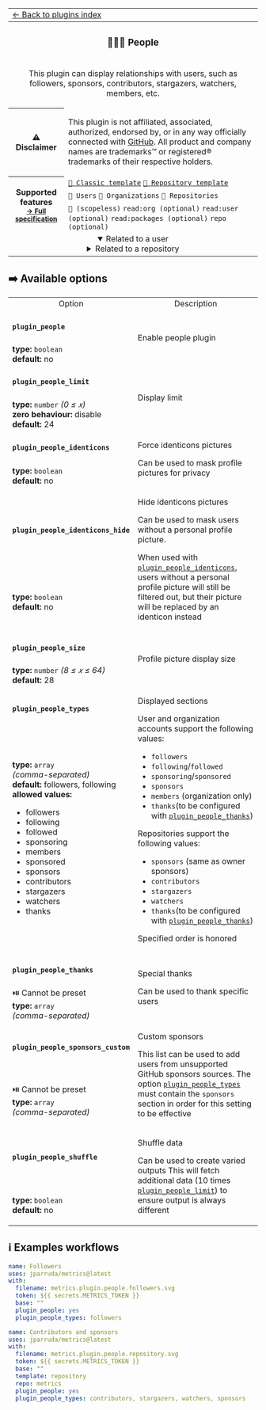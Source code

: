 <!--header-->
<table>
  <tr><td colspan="2"><a href="/README.md#-plugins">← Back to plugins index</a></td></tr>
  <tr><th colspan="2"><h3>🧑‍🤝‍🧑 People</h3></th></tr>
  <tr><td colspan="2" align="center"><p>This plugin can display relationships with users, such as followers, sponsors, contributors, stargazers, watchers, members, etc.</p>
</td></tr>
  <tr><th>⚠️ Disclaimer</th><td><p>This plugin is not affiliated, associated, authorized, endorsed by, or in any way officially connected with <a href="https://github.com">GitHub</a>.
All product and company names are trademarks™ or registered® trademarks of their respective holders.</p>
</td></tr>
  <tr>
    <th rowspan="3">Supported features<br><sub><a href="metadata.yml">→ Full specification</a></sub></th>
    <td><a href="/source/templates/classic/README.md"><code>📗 Classic template</code></a> <a href="/source/templates/repository/README.md"><code>📘 Repository template</code></a></td>
  </tr>
  <tr>
    <td><code>👤 Users</code> <code>👥 Organizations</code> <code>📓 Repositories</code></td>
  </tr>
  <tr>
    <td><code>🔑 (scopeless)</code> <code>read:org (optional)</code> <code>read:user (optional)</code> <code>read:packages (optional)</code> <code>repo (optional)</code></td>
  </tr>
  <tr>
    <td colspan="2" align="center">
      <details open><summary>Related to a user</summary><img src="https://github.com/jparruda/metrics/blob/examples/metrics.plugin.people.followers.svg" alt=""></img></details>
      <details><summary>Related to a repository</summary><img src="https://github.com/jparruda/metrics/blob/examples/metrics.plugin.people.repository.svg" alt=""></img></details>
      <img width="900" height="1" alt="">
    </td>
  </tr>
</table>
<!--/header-->

## ➡️ Available options

<!--options-->
<table>
  <tr>
    <td align="center" nowrap="nowrap">Option</i></td><td align="center" nowrap="nowrap">Description</td>
  </tr>
  <tr>
    <td nowrap="nowrap"><h4><code>plugin_people</code></h4></td>
    <td rowspan="2"><p>Enable people plugin</p>
<img width="900" height="1" alt=""></td>
  </tr>
  <tr>
    <td nowrap="nowrap"><b>type:</b> <code>boolean</code>
<br>
<b>default:</b> no<br></td>
  </tr>
  <tr>
    <td nowrap="nowrap"><h4><code>plugin_people_limit</code></h4></td>
    <td rowspan="2"><p>Display limit</p>
<img width="900" height="1" alt=""></td>
  </tr>
  <tr>
    <td nowrap="nowrap"><b>type:</b> <code>number</code>
<i>(0 ≤
𝑥)</i>
<br>
<b>zero behaviour:</b> disable</br>
<b>default:</b> 24<br></td>
  </tr>
  <tr>
    <td nowrap="nowrap"><h4><code>plugin_people_identicons</code></h4></td>
    <td rowspan="2"><p>Force identicons pictures</p>
<p>Can be used to mask profile pictures for privacy</p>
<img width="900" height="1" alt=""></td>
  </tr>
  <tr>
    <td nowrap="nowrap"><b>type:</b> <code>boolean</code>
<br>
<b>default:</b> no<br></td>
  </tr>
  <tr>
    <td nowrap="nowrap"><h4><code>plugin_people_identicons_hide</code></h4></td>
    <td rowspan="2"><p>Hide identicons pictures</p>
<p>Can be used to mask users without a personal profile picture.</p>
<p>When used with <a href="/source/plugins/people/README.md#plugin_people_identicons"><code>plugin_people_identicons</code></a>, users without a personal profile picture will still be filtered out, but their picture will be replaced by an identicon instead</p>
<img width="900" height="1" alt=""></td>
  </tr>
  <tr>
    <td nowrap="nowrap"><b>type:</b> <code>boolean</code>
<br>
<b>default:</b> no<br></td>
  </tr>
  <tr>
    <td nowrap="nowrap"><h4><code>plugin_people_size</code></h4></td>
    <td rowspan="2"><p>Profile picture display size</p>
<img width="900" height="1" alt=""></td>
  </tr>
  <tr>
    <td nowrap="nowrap"><b>type:</b> <code>number</code>
<i>(8 ≤
𝑥
≤ 64)</i>
<br>
<b>default:</b> 28<br></td>
  </tr>
  <tr>
    <td nowrap="nowrap"><h4><code>plugin_people_types</code></h4></td>
    <td rowspan="2"><p>Displayed sections</p>
<p>User and organization accounts support the following values:</p>
<ul>
<li><code>followers</code></li>
<li><code>following</code>/<code>followed</code></li>
<li><code>sponsoring</code>/<code>sponsored</code></li>
<li><code>sponsors</code></li>
<li><code>members</code> (organization only)</li>
<li><code>thanks</code>(to be configured with <a href="/source/plugins/people/README.md#plugin_people_thanks"><code>plugin_people_thanks</code></a>)</li>
</ul>
<p>Repositories support the following values:</p>
<ul>
<li><code>sponsors</code> (same as owner sponsors)</li>
<li><code>contributors</code></li>
<li><code>stargazers</code></li>
<li><code>watchers</code></li>
<li><code>thanks</code>(to be configured with <a href="/source/plugins/people/README.md#plugin_people_thanks"><code>plugin_people_thanks</code></a>)</li>
</ul>
<p>Specified order is honored</p>
<img width="900" height="1" alt=""></td>
  </tr>
  <tr>
    <td nowrap="nowrap"><b>type:</b> <code>array</code>
<i>(comma-separated)</i>
<br>
<b>default:</b> followers, following<br>
<b>allowed values:</b><ul><li>followers</li><li>following</li><li>followed</li><li>sponsoring</li><li>members</li><li>sponsored</li><li>sponsors</li><li>contributors</li><li>stargazers</li><li>watchers</li><li>thanks</li></ul></td>
  </tr>
  <tr>
    <td nowrap="nowrap"><h4><code>plugin_people_thanks</code></h4></td>
    <td rowspan="2"><p>Special thanks</p>
<p>Can be used to thank specific users</p>
<img width="900" height="1" alt=""></td>
  </tr>
  <tr>
    <td nowrap="nowrap">⏯️ Cannot be preset<br>
<b>type:</b> <code>array</code>
<i>(comma-separated)</i>
<br></td>
  </tr>
  <tr>
    <td nowrap="nowrap"><h4><code>plugin_people_sponsors_custom</code></h4></td>
    <td rowspan="2"><p>Custom sponsors</p>
<p>This list can be used to add users from unsupported GitHub sponsors sources.
The option <a href="/source/plugins/people/README.md#plugin_people_types"><code>plugin_people_types</code></a> must contain the <code>sponsors</code> section in order for this setting to be effective</p>
<img width="900" height="1" alt=""></td>
  </tr>
  <tr>
    <td nowrap="nowrap">⏯️ Cannot be preset<br>
<b>type:</b> <code>array</code>
<i>(comma-separated)</i>
<br></td>
  </tr>
  <tr>
    <td nowrap="nowrap"><h4><code>plugin_people_shuffle</code></h4></td>
    <td rowspan="2"><p>Shuffle data</p>
<p>Can be used to create varied outputs
This will fetch additional data (10 times <a href="/source/plugins/people/README.md#plugin_people_limit"><code>plugin_people_limit</code></a>) to ensure output is always different</p>
<img width="900" height="1" alt=""></td>
  </tr>
  <tr>
    <td nowrap="nowrap"><b>type:</b> <code>boolean</code>
<br>
<b>default:</b> no<br></td>
  </tr>
</table>
<!--/options-->

## ℹ️ Examples workflows

<!--examples-->
```yaml
name: Followers
uses: jparruda/metrics@latest
with:
  filename: metrics.plugin.people.followers.svg
  token: ${{ secrets.METRICS_TOKEN }}
  base: ""
  plugin_people: yes
  plugin_people_types: followers

```
```yaml
name: Contributors and sponsors
uses: jparruda/metrics@latest
with:
  filename: metrics.plugin.people.repository.svg
  token: ${{ secrets.METRICS_TOKEN }}
  base: ""
  template: repository
  repo: metrics
  plugin_people: yes
  plugin_people_types: contributors, stargazers, watchers, sponsors

```
<!--/examples-->
